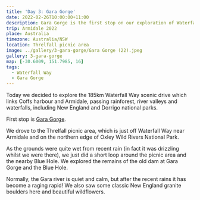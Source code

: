 ```yaml
---
title: 'Day 3: Gara Gorge'
date: 2022-02-26T10:00:00+11:00
description: Gara Gorge is the first stop on our exploration of Waterfall Way.
trip: Armidale 2022
place: Australia
timezone: Australia/NSW
location: Threlfall picnic area
image: ../gallery/3-gara-gorge/Gara Gorge (22).jpeg
gallery: 3-gara-gorge
map: [-30.6009, 151.7985, 16]
tags:
  - Waterfall Way
  - Gara Gorge
---
```


Today we decided to explore the 185km Waterfall Way scenic drive which links Coffs harbour and Armidale, passing rainforest, river valleys and waterfalls, including New England and Dorrigo national parks.

First stop is [Gara Gorge](https://www.nationalparks.nsw.gov.au/things-to-do/lookouts/gara-gorge-lookout).

We drove to the Threlfall picnic area, which is just off Waterfall Way near Armidale and on the northern edge of Oxley Wild Rivers National Park.

As the grounds were quite wet from recent rain (in fact it was drizzling whilst we were there), we just did a short loop around the picnic area and the nearby Blue Hole. We explored the remains of the old dam at Gara Gorge and the Blue Hole.

Normally, the Gara river is quiet and calm, but after the recent rains it has become a raging rapid! We also saw some classic New England granite boulders here and beautiful wildflowers.
